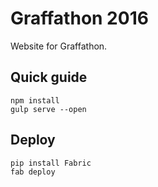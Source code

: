 # Graffathon 2016

Website for Graffathon.

## Quick guide

````
npm install
gulp serve --open
````

## Deploy

````
pip install Fabric
fab deploy
````

